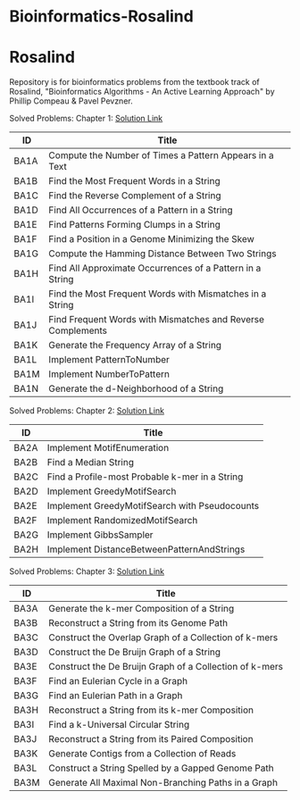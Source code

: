 # Bioinformatics-Rosalind

# Rosalind
Repository is for bioinformatics problems from the textbook track of Rosalind, "Bioinformatics Algorithms - An Active Learning Approach" by Phillip Compeau &amp; Pavel Pevzner.

Solved Problems: Chapter 1: [Solution Link](https://github.com/sharmin6630/Bioinformatics-Rosalind/blob/main/Chapter_1.ipynb)

ID          | Title                                                        
------------|--------------------------------------------------------------
BA1A       	| Compute the Number of Times a Pattern Appears in a Text     	
BA1B       	| Find the Most Frequent Words in a String                    	
BA1C       	| Find the Reverse Complement of a String                     	
BA1D       	| Find All Occurrences of a Pattern in a String               	
BA1E       	| Find Patterns Forming Clumps in a String                    	
BA1F       	| Find a Position in a Genome Minimizing the Skew             	
BA1G       	| Compute the Hamming Distance Between Two Strings            	
BA1H       	| Find All Approximate Occurrences of a Pattern in a String   
BA1I       	| Find the Most Frequent Words with Mismatches in a String    	
BA1J       	| Find Frequent Words with Mismatches and Reverse Complements 	
BA1K       	| Generate the Frequency Array of a String                    	
BA1L       	| Implement PatternToNumber                                   	
BA1M       	| Implement NumberToPattern                                   	
BA1N       	| Generate the d-Neighborhood of a String                     
 
Solved Problems: Chapter 2: [Solution Link](https://github.com/sharmin6630/Bioinformatics-Rosalind/blob/main/Chapter_2.ipynb)

ID          | Title                                                        
------------|--------------------------------------------------------------
BA2A       	| Implement MotifEnumeration                     	
BA2B       	| Find a Median String                           	
BA2C       	| Find a Profile-most Probable k-mer in a String 	
BA2D       	| Implement GreedyMotifSearch                    	
BA2E       	| Implement GreedyMotifSearch with Pseudocounts  	
BA2F       	| Implement RandomizedMotifSearch    
BA2G       	| Implement GibbsSampler
BA2H       	| Implement DistanceBetweenPatternAndStrings    

Solved Problems: Chapter 3: [Solution Link](https://github.com/sharmin6630/Bioinformatics-Rosalind/blob/main/Chapter_3.ipynb)

ID          | Title                                                        
------------|--------------------------------------------------------------
BA3A       	| Generate the k-mer Composition of a String              	
BA3B       	| Reconstruct a String from its Genome Path               	
BA3C       	| Construct the Overlap Graph of a Collection of k-mers   	
BA3D       	| Construct the De Bruijn Graph of a String               	
BA3E       	| Construct the De Bruijn Graph of a Collection of k-mers 	
BA3F       	| Find an Eulerian Cycle in a Graph    
BA3G       	| Find an Eulerian Path in a Graph                    	
BA3H       	| Reconstruct a String from its k-mer Composition         
BA3I       	| Find a k-Universal Circular String     
BA3J       	| Reconstruct a String from its Paired Composition
BA3K        | Generate Contigs from a Collection of Reads
BA3L       	| Construct a String Spelled by a Gapped Genome Path    
BA3M       	| Generate All Maximal Non-Branching Paths in a Graph  
